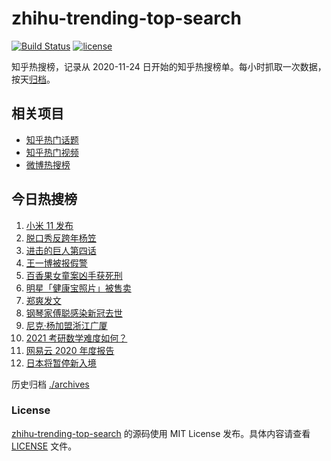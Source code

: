 # zhihu-trending-top-search

[![Build Status](https://github.com/justjavac/zhihu-trending-top-search/workflows/ci/badge.svg?branch=main)](https://github.com/justjavac/zhihu-trending-top-search/actions)
[![license](https://img.shields.io/github/license/justjavac/zhihu-trending-top-search)](https://github.com/justjavac/zhihu-trending-top-search/blob/main/LICENSE)

知乎热搜榜，记录从 2020-11-24 日开始的知乎热搜榜单。每小时抓取一次数据，按天[归档](./archives)。

## 相关项目

- [知乎热门话题](https://github.com/justjavac/zhihu-trending-hot-questions)
- [知乎热门视频](https://github.com/justjavac/zhihu-trending-hot-video)
- [微博热搜榜](https://github.com/justjavac/weibo-trending-hot-search)

## 今日热搜榜

<!-- BEGIN -->
<!-- 最后更新时间 Tue Dec 29 2020 10:47:36 GMT+0800 (CST) -->
1. [小米 11 发布](https://www.zhihu.com/search?q=小米11)
1. [脱口秀反跨年杨笠](https://www.zhihu.com/search?q=杨笠)
1. [进击的巨人第四话](https://www.zhihu.com/search?q=进击的巨人)
1. [王一博被报假警](https://www.zhihu.com/search?q=王一博)
1. [百香果女童案凶手获死刑](https://www.zhihu.com/search?q=百香果女童)
1. [明星「健康宝照片」被售卖](https://www.zhihu.com/search?q=健康宝明星)
1. [郑爽发文](https://www.zhihu.com/search?q=郑爽)
1. [钢琴家傅聪感染新冠去世](https://www.zhihu.com/search?q=傅聪去世)
1. [尼克·杨加盟浙江广厦](https://www.zhihu.com/search?q=尼克杨)
1. [2021 考研数学难度如何？](https://www.zhihu.com/search?q=考研数学)
1. [网易云 2020 年度报告](https://www.zhihu.com/search?q=网易云)
1. [日本将暂停新入境](https://www.zhihu.com/search?q=日本)
<!-- END -->

历史归档 [./archives](./archives)

### License

[zhihu-trending-top-search](https://github.com/justjavac/zhihu-trending-top-search) 的源码使用 MIT License 发布。具体内容请查看 [LICENSE](./LICENSE) 文件。
